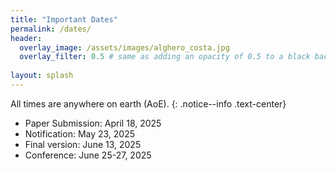 ```yaml
---
title: "Important Dates"
permalink: /dates/
header:
  overlay_image: /assets/images/alghero_costa.jpg
  overlay_filter: 0.5 # same as adding an opacity of 0.5 to a black background
  
layout: splash
---
```


All times are anywhere on earth (AoE).
{: .notice--info .text-center}

- Paper Submission: April 18, 2025
- Notification: May 23, 2025
- Final version: June 13, 2025
- Conference: June 25-27, 2025

